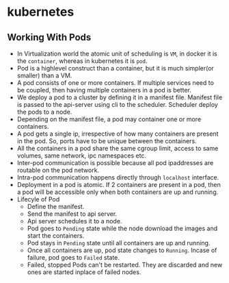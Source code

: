 # kubernetes

Working With Pods
-
- In Virtualization world the atomic unit of scheduling is `VM`, in docker it is the `container`, whereas in kubernetes it is `pod`.
- Pod is a highlevel construct than a container, but it is much simpler(or smaller) than a VM.
- A pod consists of one or more containers. If multiple services need to be coupled, then having multiple containers in a pod is better.
- We deploy a pod to a cluster by defining it in a manifest file. Manifest file is passed to the api-server using cli to the scheduler. Scheduler deploy the pods to a node.
- Depending on the manifest file, a pod may container one or more containers.
- A pod gets a single ip, irrespective of how many containers are present in the pod. So, ports have to be unique between the containers.
- All the containers in a pod share the same cgroup limit, access to same volumes, same network, ipc namespaces etc.
- Inter-pod communication is possible because all pod ipaddresses are routable on the pod network.
- Intra-pod communication happens directly through `localhost` interface.
- Deployment in a pod is atomic. If 2 containers are present in a pod, then a pod will be accessible only when both containers are up and running.
- Lifecyle of Pod
  - Define the manifest.
  - Send the manifest to api server.
  - Api server schedules it to a node.
  - Pod goes to `Pending` state while the node download the images and start the containers.
  - Pod stays in `Pending` state until all containers are up and running.
  - Once all containers are up, pod state changes to `Running`. Incase of failure, pod goes to `Failed` state.
  - Failed, stopped Pods can't be restarted. They are discarded and new ones are started inplace of failed nodes.
  
